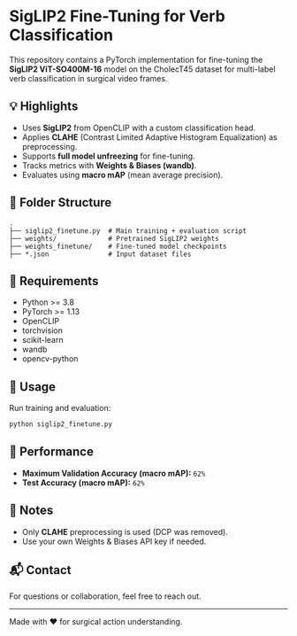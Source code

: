# SigLIP2 Fine-Tuning for Verb Classification

This repository contains a PyTorch implementation for fine-tuning the **SigLIP2 ViT-SO400M-16** model on the CholecT45 dataset for multi-label verb classification in surgical video frames.

## 💡 Highlights

* Uses **SigLIP2** from OpenCLIP with a custom classification head.
* Applies **CLAHE** (Contrast Limited Adaptive Histogram Equalization) as preprocessing.
* Supports **full model unfreezing** for fine-tuning.
* Tracks metrics with **Weights & Biases (wandb)**.
* Evaluates using **macro mAP** (mean average precision).

## 📁 Folder Structure

```
.
├── siglip2_finetune.py  # Main training + evaluation script
├── weights/             # Pretrained SigLIP2 weights
├── weights_finetune/    # Fine-tuned model checkpoints
├── *.json               # Input dataset files
```

## 🔧 Requirements

* Python >= 3.8
* PyTorch >= 1.13
* OpenCLIP
* torchvision
* scikit-learn
* wandb
* opencv-python

## 🚀 Usage

Run training and evaluation:

```bash
python siglip2_finetune.py
```

## 🧪 Performance

* **Maximum Validation Accuracy (macro mAP):** `62%`
* **Test Accuracy (macro mAP):** `62%`

## 📌 Notes

* Only **CLAHE** preprocessing is used (DCP was removed).
* Use your own Weights & Biases API key if needed.

## 📬 Contact

For questions or collaboration, feel free to reach out.

---

Made with ❤️ for surgical action understanding.
